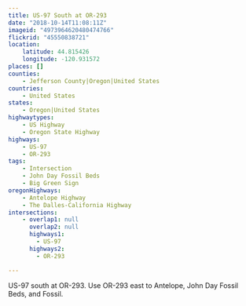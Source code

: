 ```yaml
---
title: US-97 South at OR-293
date: "2018-10-14T11:08:11Z"
imageid: "4973964620480474766"
flickrid: "45550838721"
location:
    latitude: 44.815426
    longitude: -120.931572
places: []
counties:
    - Jefferson County|Oregon|United States
countries:
    - United States
states:
    - Oregon|United States
highwaytypes:
    - US Highway
    - Oregon State Highway
highways:
    - US-97
    - OR-293
tags:
    - Intersection
    - John Day Fossil Beds
    - Big Green Sign
oregonHighways:
    - Antelope Highway
    - The Dalles-California Highway
intersections:
    - overlap1: null
      overlap2: null
      highways1:
        - US-97
      highways2:
        - OR-293

---
```

US-97 south at OR-293.  Use OR-293 east to Antelope, John Day Fossil Beds, and Fossil.